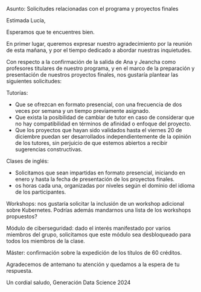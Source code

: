 Asunto: Solicitudes relacionadas con el programa y proyectos finales

Estimada Lucía,

Esperamos que te encuentres bien.

En primer lugar, queremos expresar nuestro agradecimiento por la reunión de esta mañana, y por el tiempo dedicado a abordar nuestras inquietudes.

Con respecto a la confirmación de la salida de Ana y Jeancha como profesores titulares de nuestro programa, y en el marco de la preparación y presentación de nuestros proyectos finales, nos gustaría plantear las siguientes solicitudes:

Tutorías:

- Que se ofrezcan en formato presencial, con una frecuencia de dos veces por semana y un tiempo previamente asignado.
- Que exista la posibilidad de cambiar de tutor en caso de considerar que no hay compatibilidad en términos de afinidad o enfoque del proyecto.
- Que los proyectos que hayan sido validados hasta el viernes 20 de diciembre puedan ser desarrollados independientemente de la opinión de los tutores, sin perjuicio de que estemos abiertos a recibir sugerencias constructivas.

Clases de inglés:

- Solicitamos que sean impartidas en formato presencial, iniciando en enero y hasta la fecha de presentación de los proyectos finales.
- os horas cada una, organizadas por niveles según el dominio del idioma de los participantes.

Workshops: nos gustaría solicitar la inclusión de un workshop adicional sobre Kubernetes. Podrías además mandarnos una lista de los workshops propuestos?

Módulo de ciberseguridad: dado el interés manifestado por varios miembros del grupo, solicitamos que este módulo sea desbloqueado para todos los miembros de la clase.

Máster: confirmación sobre la expedición de los títulos de 60 créditos.

Agradecemos de antemano tu atención y quedamos a la espera de tu respuesta.

Un cordial saludo,
Generación Data Science 2024